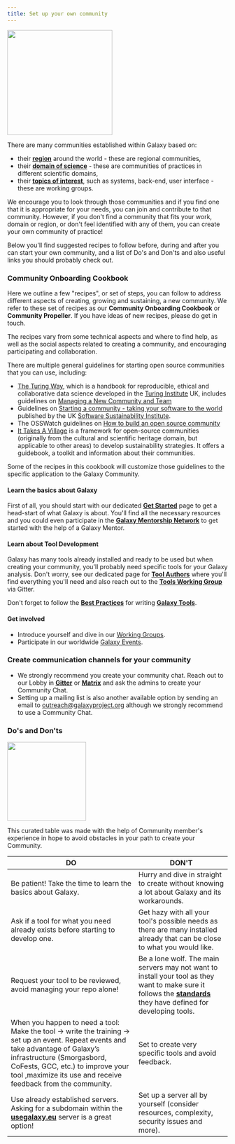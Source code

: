 ```yaml
---
title: Set up your own community
---
```


<div class='right'><img src="/images/undraw-illustrations/mind_map.svg" alt="" width="240" /></div>

There are many communities established within Galaxy based on:
- their [**region**](/community/#regional-communities) around the world - these are regional communities,
- their [**domain of science**](/community/#communities-of-practice) - these are communities of practices in different scientific domains,
- their [**topics of interest**](https://galaxyproject.org/community/wg/), such as systems, back-end, user interface - these are working groups. 

We encourage you to look through those communities and if you find one that it is appropriate for your needs, you can join and contribute to that community. However, if you don't find a community that fits your work, domain or region, or don't feel identified with any of them, you can create your own community of practice!

Below you'll find suggested recipes to follow before, during and after you can start your own community, and a list of Do's and Don'ts and also useful links you should probably check out.

### Community Onboarding Cookbook

Here we outline a few "recipes", or set of steps, you can follow to address different aspects of creating, growing and sustaining, a new community. We refer to these set of recipes as our **Community Onboarding Cookbook** or **Community Propeller**. If you have ideas of new recipes, please do get in touch.

The recipes vary from some technical aspects and where to find help, as well as the social aspects related to creating a community, and encouraging participating and collaboration. 

There are multiple general guidelines for starting open source communities that you can use, including: 
- [The Turing Way](https://the-turing-way.netlify.app/index.html), which is a handbook for reproducible, ethical and collaborative data science developed in the [Turing Institute](https://www.turing.ac.uk/) UK, includes guidelines on [Managing a New Community and Team](https://the-turing-way.netlify.app/collaboration/new-community)
- Guidelines on [Starting a community - taking your software to the world](https://www.software.ac.uk/guide/starting-community-taking-your-software-world) published by the UK [Software Sustainability Institute](https://www.software.ac.uk/). 
- The OSSWatch guidelines on [How to build an open source community](http://oss-watch.ac.uk/resources/howtobuildcommunity)
- [It Takes A Village](https://itav.lyrasis.org/) is a framework for open-source communities (originally from the cultural and scientific heritage domain, but applicable to other areas) to develop sustainability strategies. It offers a guidebook, a toolkit and information about their communities. 

Some of the recipes in this cookbook will customize those guidelines to the specific application to the Galaxy Community.

#### Learn the basics about Galaxy

First of all, you should start with our dedicated [**Get Started**](/get-started/) page to get a head-start of what Galaxy is about. You'll find all the necessary resources and you could even participate in the [**Galaxy Mentorship Network**](https://galaxy-mentor-network.netlify.app/) to get started with the help of a Galaxy Mentor.

#### Learn about Tool Development
Galaxy has many tools already installed and ready to be used but when creating your community, you'll probably need specific tools for your Galaxy analysis. Don't worry, see our dedicated page for [**Tool Authors**](/tools/) where you'll find everything you'll need and also reach out to the [**Tools Working Group**](/community/wg/) via Gitter.

Don't forget to follow the [**Best Practices**](https://galaxy-iuc-standards.readthedocs.io/en/latest/best_practices.html) for writing [**Galaxy Tools**](https://toolshed.g2.bx.psu.edu/).

#### Get involved
- Introduce yourself and dive in our [Working Groups](https://galaxyproject.org/community/wg/).
- Participate in our worldwide [Galaxy Events](https://galaxyproject.org/events/).

### Create communication channels for your community
- We strongly recommend you create your community chat. Reach out to our Lobby in [**Gitter**](https://gitter.im/galaxyproject/Lobby) or [**Matrix**](https://app.element.io/#/room%2F%23galaxyproject_Lobby%3Agitter.im) and ask the admins to create your Community Chat.
- Setting up a mailing list is also another available option by sending an email to outreach@galaxyproject.org although we strongly recommend to use a Community Chat.

### Do's and Don'ts 

<div class='right'><img src="/images/undraw-illustrations/questions.svg" alt="" width="180" /></div>

This curated table was made with the help of Community member's experience in hope to avoid obstacles in your path to create your Community.

| __DO__  | __DON'T__  |
|---|---|
| Be patient! Take the time to learn the basics about Galaxy. | Hurry and dive in straight  to create without knowing a lot about Galaxy and its workarounds. |
| Ask if a tool for what you need already exists before starting to develop one. | Get hazy with all your tool's possible needs as there are many installed already that can be close to what you would like.|
| Request your tool to be reviewed, avoid managing your repo alone! | Be a lone wolf. The main servers may not want to install your tool as they want to make sure it follows the [**standards**](https://galaxy-iuc-standards.readthedocs.io/en/latest/best_practices.html) they have defined for developing tools. |
| When you happen to need a tool: Make the tool -> write the training -> set up an event. Repeat events and take advantage of Galaxy’s infrastructure (Smorgasbord, CoFests, GCC, etc.) to improve your tool ,maximize its use and receive feedback from the community. | Set to create very specific tools and avoid feedback. |
| Use already established servers. Asking for a subdomain within the [**usegalaxy.eu**](https://usegalaxy.eu/) server is a great option! |Set up a server all by yourself (consider resources, complexity, security issues and more).|
